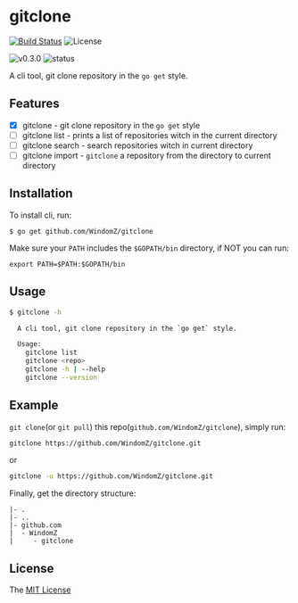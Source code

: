 # gitclone
[![Build Status](https://travis-ci.org/WindomZ/gitclone.svg?branch=master)](https://travis-ci.org/WindomZ/gitclone)
![License](https://img.shields.io/badge/license-MIT-green.svg)

![v0.3.0](https://img.shields.io/badge/version-v0.3.0-orange.svg)
![status](https://img.shields.io/badge/status-beta-yellow.svg)

A cli tool, git clone repository in the `go get` style.

## Features

- [x] gitclone - git clone repository in the `go get` style
- [ ] gitclone list - prints a list of repositories witch in the current directory
- [ ] gitclone search - search repositories witch in current directory
- [ ] gitclone import - `gitclone` a repository from the directory to current directory

## Installation

To install cli, run:
```
$ go get github.com/WindomZ/gitclone
```

Make sure your `PATH` includes the `$GOPATH/bin` directory,
if NOT you can run:
```
export PATH=$PATH:$GOPATH/bin
```

## Usage

```bash
$ gitclone -h

  A cli tool, git clone repository in the `go get` style.

  Usage:
    gitclone list
    gitclone <repo>
    gitclone -h | --help
    gitclone --version
```

## Example

`git clone`(or `git pull`) this repo(`github.com/WindomZ/gitclone`), 
simply run:
```bash
gitclone https://github.com/WindomZ/gitclone.git
```
or
```bash
gitclone -u https://github.com/WindomZ/gitclone.git
```

Finally, get the directory structure:
```
|- .
|- ..
|- github.com
|  - WindomZ
|     - gitclone
```

## License

The [MIT License](https://github.com/WindomZ/gitclone/blob/master/LICENSE)
